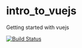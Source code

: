 # intro_to_vuejs
Getting started with vuejs

[![Build Status](https://travis-ci.org/judeinno/Single_page_application_vuejs.svg?branch=develop)](https://travis-ci.org/judeinno/Single_page_application_vuejs)
